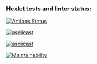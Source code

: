 ### Hexlet tests and linter status:
[![Actions Status](https://github.com/Guba7/python-project-49/workflows/hexlet-check/badge.svg)](https://github.com/Guba7/python-project-49/actions)

[![asciicast](https://asciinema.org/a/7lg05GoXJrjiCUeT51HXrGJbe.svg)](https://asciinema.org/a/7lg05GoXJrjiCUeT51HXrGJbe)

[![asciicast](https://asciinema.org/a/572083.svg)](https://asciinema.org/a/572083)

[![Maintainability](https://api.codeclimate.com/v1/badges/0b1ed04f92c039ed1d46/maintainability)](https://codeclimate.com/github/Guba7/python-project-49/maintainability)
